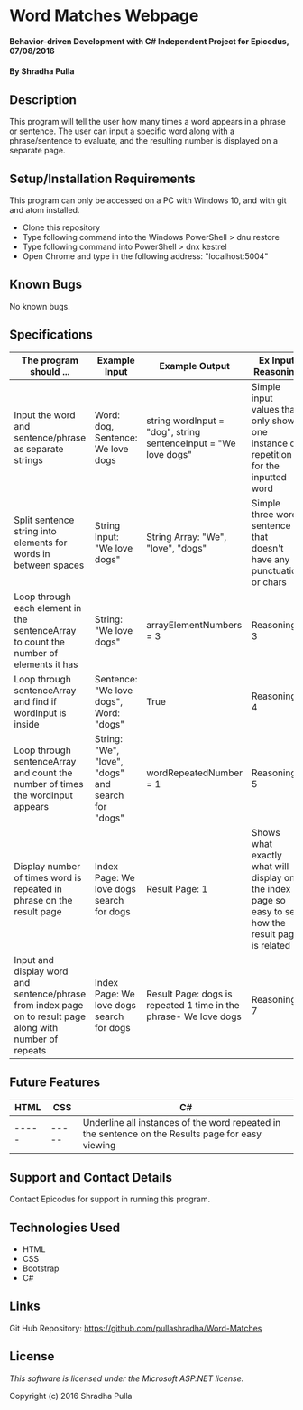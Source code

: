 # Word Matches Webpage

#### Behavior-driven Development with C# Independent Project for Epicodus, 07/08/2016

#### By Shradha Pulla

## Description

This program will tell the user how many times a word appears in a phrase or sentence. The user can input a specific word along with a phrase/sentence to evaluate, and the resulting number is displayed on a separate page.

## Setup/Installation Requirements

This program can only be accessed on a PC with Windows 10, and with git and atom installed.

* Clone this repository
* Type following command into the Windows PowerShell > dnu restore
* Type following command into PowerShell > dnx kestrel
* Open Chrome and type in the following address: "localhost:5004"

## Known Bugs

No known bugs.

## Specifications

The program should ... | Example Input | Example Output | Ex Input Reasoning
----- | ----- | ----- | -----
Input the word and sentence/phrase as separate strings | Word: dog, Sentence: We love dogs | string wordInput = "dog", string sentenceInput = "We love dogs" | Simple input values that only show one instance of repetition for the inputted word
Split sentence string into elements for words in between spaces | String Input: "We love dogs" | String Array: "We", "love", "dogs" | Simple three word sentence that doesn't have any punctuation or chars
Loop through each element in the sentenceArray to count the number of elements it has | String: "We love dogs" | arrayElementNumbers = 3 | Reasoning 3
Loop through sentenceArray and find if wordInput is inside | Sentence: "We love dogs", Word: "dogs" | True | Reasoning 4
Loop through sentenceArray and count the number of times the wordInput appears | String: "We", "love", "dogs" and search for "dogs" | wordRepeatedNumber = 1 | Reasoning 5
Display number of times word is repeated in phrase on the result page | Index Page: We love dogs search for dogs | Result Page: 1 | Shows what exactly what will display on the index page so easy to see how the result page is related
Input and display word and sentence/phrase from index page on to result page along with number of repeats | Index Page: We love dogs search for dogs | Result Page: dogs is repeated 1 time in the phrase- We love dogs | Reasoning 7

## Future Features

HTML | CSS | C#
----- | ----- | -----
----- | ----- | Underline all instances of the word repeated in the sentence on the Results page for easy viewing

## Support and Contact Details

Contact Epicodus for support in running this program.

## Technologies Used

* HTML
* CSS
* Bootstrap
* C#

## Links

Git Hub Repository: https://github.com/pullashradha/Word-Matches

## License

*This software is licensed under the Microsoft ASP.NET license.*

Copyright (c) 2016 Shradha Pulla

